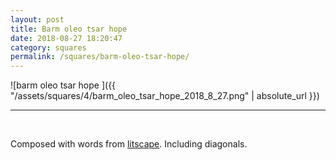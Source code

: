 ```yaml
---
layout: post
title: Barm oleo tsar hope
date: 2018-08-27 18:20:47
category: squares
permalink: /squares/barm-oleo-tsar-hope/ 
---
```


![barm oleo tsar hope ]({{ "/assets/squares/4/barm_oleo_tsar_hope_2018_8_27.png" | absolute_url }})
&nbsp;


---

&nbsp;

Composed with words from [litscape](https://www.litscape.com/). Including diagonals. 

